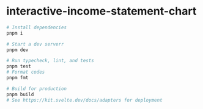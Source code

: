 interactive-income-statement-chart
========

```bash
# Install dependencies
pnpm i

# Start a dev serverr
pnpm dev

# Run typecheck, lint, and tests
pnpm test
# Format codes
pnpm fmt

# Build for production
pnpm build
# See https://kit.svelte.dev/docs/adapters for deployment
```
